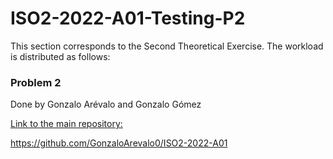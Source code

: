 # ISO2-2022-A01-Testing-P2
This section corresponds to the Second Theoretical Exercise. The workload is distributed as follows:

### Problem 2
Done by Gonzalo Arévalo and Gonzalo Gómez

<ins>Link to the main repository:<ins/> 

https://github.com/GonzaloArevalo0/ISO2-2022-A01
